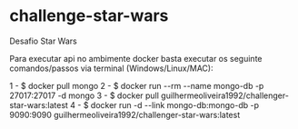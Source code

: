 # challenge-star-wars
Desafio Star Wars

Para executar api no ambimente docker basta executar os seguinte comandos/passos via terminal (Windows/Linux/MAC):

1 - $ docker pull mongo
2 - $ docker run --rm --name mongo-db -p 27017:27017 -d mongo
3 - $ docker pull guilhermeoliveira1992/challenger-star-wars:latest
4 - $ docker run -d --link mongo-db:mongo-db -p 9090:9090 guilhermeoliveira1992/challenger-star-wars:latest
